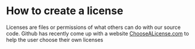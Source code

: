 # How to create a license
Licenses are files or permissions of what others can do with our source code. Github has recently come up with a website [ChooseALicense.com](http://choosealicense.com/) to help the user choose their own licenses
